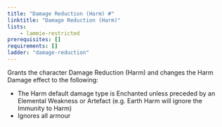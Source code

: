 ```yaml
---
title: "Damage Reduction (Harm) #"
linktitle: "Damage Reduction (Harm)"
lists:
    - lammie-restricted
prerequisites: []
requirements: []
ladder: "damage-reduction"
---
```

Grants the character Damage Reduction (Harm) and changes the Harm Damage effect to the following:
* The Harm default damage type is Enchanted unless preceded by an Elemental Weakness or Artefact (e.g. Earth Harm will ignore the Immunity to Harm)
* Ignores all armour